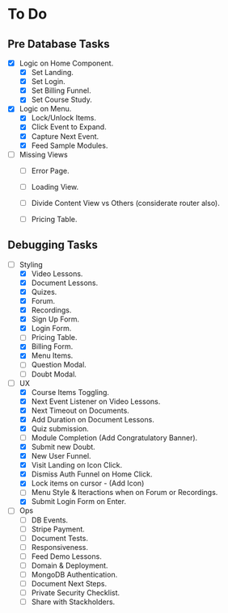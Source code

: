 # To Do

## Pre Database Tasks

* [X] Logic on Home Component.
    * [X] Set Landing.
    * [X] Set Login.
    * [X] Set Billing Funnel.
    * [X] Set Course Study.

* [X] Logic on Menu.
    * [X] Lock/Unlock Items.
    * [X] Click Event to Expand.
    * [X] Capture Next Event.
    * [X] Feed Sample Modules.

* [ ] Missing Views
    * [ ] Error Page.
    * [ ] Loading View.
    * [ ] Divide Content View vs Others (considerate router also).
    * [ ] Pricing Table.


## Debugging Tasks

* [ ] Styling
    * [X] Video Lessons.
    * [x] Document Lessons.
    * [X] Quizes.
    * [X] Forum.
    * [X] Recordings.
    * [X] Sign Up Form.
    * [X] Login Form.
    * [ ] Pricing Table.
    * [X] Billing Form.
    * [X] Menu Items.
    * [ ] Question Modal.
    * [ ] Doubt Modal.

* [ ] UX
    * [X] Course Items Toggling.
    * [X] Next Event Listener on Video Lessons.
    * [X] Next Timeout on Documents.
    * [X] Add Duration on Document Lessons. 
    * [X] Quiz submission. 
    * [ ] Module Completion (Add Congratulatory Banner).
    * [X] Submit new Doubt.
    * [X] New User Funnel.
    * [X] Visit Landing on Icon Click.
    * [X] Dismiss Auth Funnel on Home Click.
    * [X] Lock items on cursor - (Add Icon)
    * [ ] Menu Style & Iteractions when on Forum or Recordings.
    * [X] Submit Login Form on Enter.

* [ ] Ops
    * [ ] DB Events.
    * [ ] Stripe Payment.
    * [ ] Document Tests.
    * [ ] Responsiveness.
    * [ ] Feed Demo Lessons.
    * [ ] Domain & Deployment.
    * [ ] MongoDB Authentication.
    * [ ] Document Next Steps.
    * [ ] Private Security Checklist.
    * [ ] Share with Stackholders.
